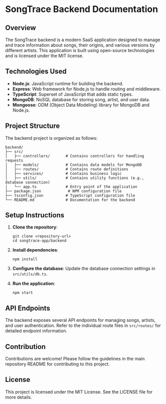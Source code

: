 # SongTrace Backend Documentation

## Overview
The SongTrace backend is a modern SaaS application designed to manage and trace information about songs, their origins, and various versions by different artists. This application is built using open-source technologies and is licensed under the MIT license.

## Technologies Used
- **Node.js**: JavaScript runtime for building the backend.
- **Express**: Web framework for Node.js to handle routing and middleware.
- **TypeScript**: Superset of JavaScript that adds static types.
- **MongoDB**: NoSQL database for storing song, artist, and user data.
- **Mongoose**: ODM (Object Data Modeling) library for MongoDB and Node.js.

## Project Structure
The backend project is organized as follows:

```
backend/
├── src/
│   ├── controllers/       # Contains controllers for handling requests
│   ├── models/            # Contains data models for MongoDB
│   ├── routes/            # Contains route definitions
│   ├── services/          # Contains business logic
│   ├── utils/             # Contains utility functions (e.g., database connection)
│   └── app.ts             # Entry point of the application
├── package.json            # NPM configuration file
├── tsconfig.json          # TypeScript configuration file
└── README.md              # Documentation for the backend
```

## Setup Instructions
1. **Clone the repository**:
   ```
   git clone <repository-url>
   cd songtrace-app/backend
   ```

2. **Install dependencies**:
   ```
   npm install
   ```

3. **Configure the database**:
   Update the database connection settings in `src/utils/db.ts`.

4. **Run the application**:
   ```
   npm start
   ```

## API Endpoints
The backend exposes several API endpoints for managing songs, artists, and user authentication. Refer to the individual route files in `src/routes/` for detailed endpoint information.

## Contribution
Contributions are welcome! Please follow the guidelines in the main repository README for contributing to this project.

## License
This project is licensed under the MIT License. See the LICENSE file for more details.